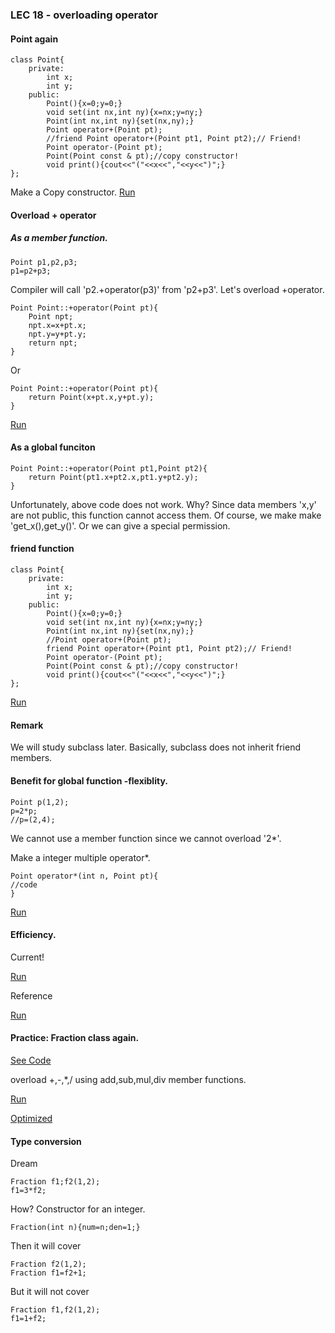 ### LEC 18 - overloading operator

#### Point again
```
class Point{
    private:
        int x;
        int y;
    public:
        Point(){x=0;y=0;}
        void set(int nx,int ny){x=nx;y=ny;}
        Point(int nx,int ny){set(nx,ny);}
        Point operator+(Point pt);
        //friend Point operator+(Point pt1, Point pt2);// Friend!
        Point operator-(Point pt);
        Point(Point const & pt);//copy constructor!
        void print(){cout<<"("<<x<<","<<y<<")";}
};
```
Make a Copy constructor.
[Run](http://cpp.sh/9huw)


#### Overload + operator

##### As a member function.
```
Point p1,p2,p3;
p1=p2+p3;
```
Compiler will call 'p2.+operator(p3)' from  'p2+p3'. 
Let's overload +operator.
```
Point Point::+operator(Point pt){
    Point npt;
    npt.x=x+pt.x;
    npt.y=y+pt.y;
    return npt;
}
```
Or
```
Point Point::+operator(Point pt){
    return Point(x+pt.x,y+pt.y);
}
```
[Run](http://cpp.sh/232l)
#### As a global funciton
```
Point Point::+operator(Point pt1,Point pt2){
    return Point(pt1.x+pt2.x,pt1.y+pt2.y);
}
```
Unfortunately, above code does not work. Why?
Since data members 'x,y' are not public, this function cannot access them.
Of course, we make make 'get_x(),get_y()'. Or we can give a special permission.

#### friend function
```
class Point{
    private:
        int x;
        int y;
    public:
        Point(){x=0;y=0;}
        void set(int nx,int ny){x=nx;y=ny;}
        Point(int nx,int ny){set(nx,ny);}
        //Point operator+(Point pt);
        friend Point operator+(Point pt1, Point pt2);// Friend!
        Point operator-(Point pt);
        Point(Point const & pt);//copy constructor!
        void print(){cout<<"("<<x<<","<<y<<")";}
};
```
[Run](http://cpp.sh/3tgb)

#### Remark
We will study subclass later. Basically, subclass does not inherit friend members.

#### Benefit for global function -flexiblity.
```
Point p(1,2);
p=2*p;
//p=(2,4);
```
We cannot use a member function since we cannot overload '2*'.

Make a integer multiple operator*.
```
Point operator*(int n, Point pt){
//code
}
```
[Run](http://cpp.sh/6ton)

#### Efficiency.
Current! 

[Run](http://cpp.sh/8ueu)

Reference

[Run](http://cpp.sh/2lyg)

#### Practice: Fraction class again.
[See Code](http://cpp.sh/4tic)

overload +,-,*,/ using add,sub,mul,div member functions.


[Run](http://cpp.sh/6wdh)

[Optimized](http://cpp.sh/5kf7)

#### Type conversion
Dream
```
Fraction f1;f2(1,2);
f1=3*f2;
```
How?
Constructor for an integer.
```
Fraction(int n){num=n;den=1;}
```
Then it will cover
```
Fraction f2(1,2);
Fraction f1=f2+1;
```
But it will not cover
```
Fraction f1,f2(1,2);
f1=1+f2;
```
